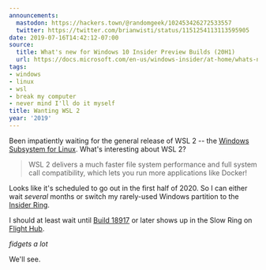 ```yaml
---
announcements:
  mastodon: https://hackers.town/@randomgeek/102453426272533557
  twitter: https://twitter.com/brianwisti/status/1151254113113595905
date: 2019-07-16T14:42:12-07:00
source:
  title: What's new for Windows 10 Insider Preview Builds (20H1)
  url: https://docs.microsoft.com/en-us/windows-insider/at-home/whats-new-wip-at-home-20h1
tags:
- windows
- linux
- wsl
- break my computer
- never mind I'll do it myself
title: Wanting WSL 2
year: '2019'
---
```


Been impatiently waiting for the general release of WSL 2 -- the [Windows
Subsystem for Linux][]. What's interesting about WSL 2?

[Windows Subsystem for Linux]: https://docs.microsoft.com/en-us/windows/wsl/about

> WSL 2 delivers a much faster file system performance and full system call
> compatibility, which lets you run more applications like Docker!

Looks like it's scheduled to go out in the first half of 2020.  So I can either
wait *several* months or switch my rarely-used Windows partition to the [Insider
Ring][].

[Insider Ring]: https://insider.windows.com/en-us/how-to-overview/

I should at least wait until [Build 18917][] or later shows up in the Slow Ring
on [Flight Hub][].

[Build 18917]: https://blogs.windows.com/windowsexperience/2019/06/12/announcing-windows-10-insider-preview-build-18917/#VhwdYU5EDiYa7XDx.97

[Flight Hub]: https://docs.microsoft.com/en-us/windows-insider/flight-hub/

*fidgets a lot*

We'll see.
